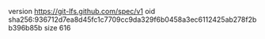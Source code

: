 version https://git-lfs.github.com/spec/v1
oid sha256:936712d7ea8d45fc1c7709cc9da329f6b0458a3ec6112425ab278f2bb396b85b
size 616
